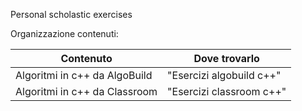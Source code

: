 Personal scholastic exercises

Organizzazione contenuti:

|   Contenuto   | Dove trovarlo |
| ------------- | ------------- |
| Algoritmi in c++ da AlgoBuild  | "Esercizi algobuild c++" |
| Algoritmi in c++ da Classroom  | "Esercizi classroom c++" |
